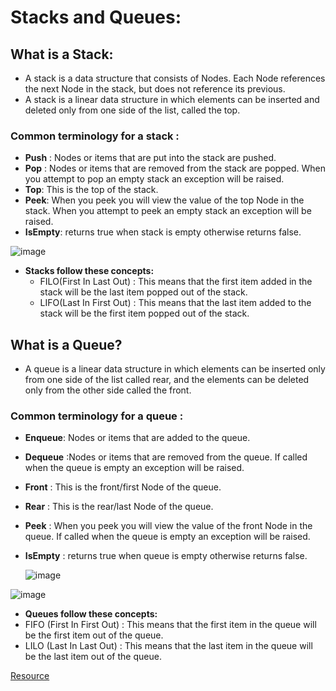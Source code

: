 # Stacks and Queues:

## What is a Stack:
 - A stack is a data structure that consists of Nodes. Each Node references the next Node in the stack, but does not reference its previous.
 - A stack is a linear data structure in which elements can be inserted and deleted only from one side of the list, called the top.

### Common terminology for a stack :
 - **Push** : Nodes or items that are put into the stack are pushed.
 - **Pop** : Nodes or items that are removed from the stack are popped. When you attempt to pop an empty stack an exception will be raised.
 - **Top**: This is the top of the stack.
 - **Peek**: When you peek you will view the value of the top Node in the stack. When you attempt to peek an empty stack an exception will be raised.
 - **IsEmpty**:  returns true when stack is empty otherwise returns false.


  ![image](https://user-images.githubusercontent.com/79833733/124833021-36076c80-df86-11eb-9dbf-077ae13a2a70.png)



- **Stacks follow these concepts:**
  - FILO(First In Last Out) : This means that the first item added in the stack will be the last item popped out of the stack.
  - LIFO(Last In First Out) : This means that the last item added to the stack will be the first item popped out of the stack.





## What is a Queue?
 -  A queue is a linear data structure in which elements can be inserted only from one side of the list called rear, and the elements can be deleted only from the other side called the front. 


### Common terminology for a queue :
 - **Enqueue**: Nodes or items that are added to the queue.
 - **Dequeue** :Nodes or items that are removed from the queue. If called when the queue is empty an exception will be raised.
 - **Front** : This is the front/first Node of the queue.
 - **Rear** : This is the rear/last Node of the queue.
 - **Peek** : When you peek you will view the value of the front Node in the queue. If called when the queue is empty an exception will be raised.
 - **IsEmpty** : returns true when queue is empty otherwise returns false.


   ![image](https://user-images.githubusercontent.com/79833733/124835424-fb9fce80-df89-11eb-80a3-3423e76c35bb.png)



![image](https://user-images.githubusercontent.com/79833733/124832576-87632c00-df85-11eb-8df3-01ff7b67433c.png)

 - **Queues follow these concepts:**
  - FIFO (First In First Out) : This means that the first item in the queue will be the first item out of the queue.
  - LILO (Last In Last Out) : This means that the last item in the queue will be the last item out of the queue.




[Resource](https://codefellows.github.io/common_curriculum/data_structures_and_algorithms/Code_401/class-10/resources/stacks_and_queues.html)

